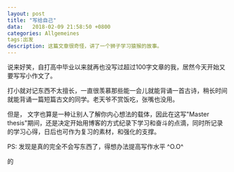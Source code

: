 ```yaml
---
layout: post
title: "写给自己"
data:   2018-02-09 21:58:50 +0800
categories: Allgemeines
tags:出发
description: 这篇文章很奇怪，讲了一个狮子学习猿猴的故事。
---
```

说来好笑，自打高中毕业以来就再也没写过超过100字文章的我，居然今天开始又要写写小作文了。

打小就对记东西不太擅长，一直很羡慕那些能一会儿就能背诵一首古诗，稍长时间就能背诵一篇短篇古文的同学。老天爷不赏饭吃，张嘴也没用。

但是， 文字也算是一种让别人了解你内心想法的载体，因此在这写"Master thesis"期间，还是决定开始用博客的方式纪录下学习和奋斗的点滴，同时所记录的学习心得，日后也可作为复习的素材，和强化的支撑。

PS: 发现是真的完全不会写东西了，得想办法提高写作水平 ^O.O^

的